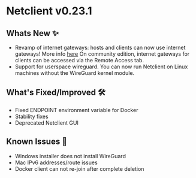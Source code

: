 # Netclient v0.23.1

## Whats New ✨

- Revamp of internet gateways: hosts and clients can now use internet gateways! More info [here](https://docs.netmaker.io/pro/internet-gateways.html)
  On community edition, internet gateways for clients can be accessed via the Remote Access tab.
- Support for userspace wireguard. You can now run Netclient on Linux machines without the WireGuard kernel module.

## What's Fixed/Improved 🛠

- Fixed ENDPOINT environment variable for Docker
- Stability fixes
- Deprecated Netclient GUI

## Known Issues 🐞

- Windows installer does not install WireGuard
- Mac IPv6 addresses/route issues
- Docker client can not re-join after complete deletion

